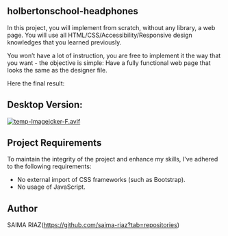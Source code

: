 ## holbertonschool-headphones
In this project, you will implement from scratch, without any library, a web page. You will use all HTML/CSS/Accessibility/Responsive design knowledges that you learned previously.

You won’t have a lot of instruction, you are free to implement it the way that you want - the objective is simple: Have a fully functional web page that looks the same as the designer file.

Here the final result:

## Desktop Version:

[![temp-Imagejcker-F.avif](https://i.postimg.cc/nLpVz6KK/temp-Imagejcker-F.avif)](https://postimg.cc/5XKWKKRj)

## Project Requirements 

To maintain the integrity of the project and enhance my skills, I've adhered to the following requirements:

- No external import of CSS frameworks (such as Bootstrap).
- No usage of JavaScript.

## Author
SAIMA RIAZ(https://github.com/saima-riaz?tab=repositories)